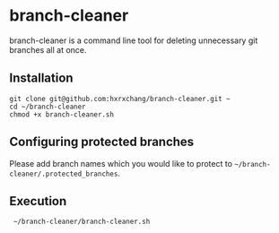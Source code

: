 # branch-cleaner

branch-cleaner is a command line tool for deleting unnecessary git branches all at once.

## Installation

```
git clone git@github.com:hxrxchang/branch-cleaner.git ~
cd ~/branch-cleaner
chmod +x branch-cleaner.sh
```

## Configuring protected branches

Please add branch names which you would like to protect to `~/branch-cleaner/.protected_branches`.

## Execution

```
 ~/branch-cleaner/branch-cleaner.sh
```
